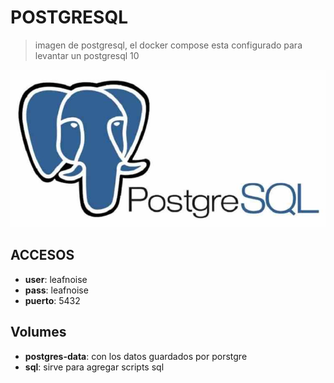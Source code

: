 
# POSTGRESQL

> imagen de postgresql, el docker compose esta configurado para levantar un postgresql 10

![alt text](img/postgresql.jpeg)

## ACCESOS

* **user**: leafnoise
* **pass**: leafnoise
* **puerto**: 5432


## Volumes

* **postgres-data**: con los datos guardados por porstgre
* **sql**: sirve para agregar scripts sql